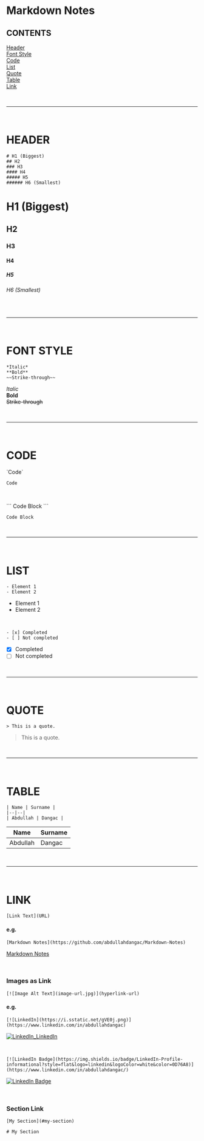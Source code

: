# Markdown Notes

## CONTENTS
[Header](#header)  
[Font Style](#font-style)  
[Code](#code)  
[List](#list)  
[Quote](#quote)  
[Table](#table)  
[Link](#link)  

<br />

---

<br />

# HEADER
```
# H1 (Biggest)
## H2 
### H3 
#### H4 
##### H5 
###### H6 (Smallest)
```
# H1 (Biggest)
## H2 
### H3 
#### H4 
##### H5 
###### H6 (Smallest)

<br />

---

<br />

# FONT STYLE
```
*Italic*
**Bold**
~~Strike-through~~
```
*Italic*  
**Bold**  
~~Strike-through~~

<br />

---

<br />

# CODE
\`Code`

`Code`

<br />

\```
Code Block
\```

```
Code Block
```

<br />

---

<br />

# LIST
```
- Element 1
- Element 2
```

- Element 1
- Element 2

<br />

```
- [x] Completed
- [ ] Not completed
```

- [x] Completed
- [ ] Not completed

<br />

---

<br />

# QUOTE
```
> This is a quote.
```

> This is a quote.

<br />

---

<br />

# TABLE
```
| Name | Surname |
|--|--|
| Abdullah | Dangac |
```
| Name | Surname |
|--|--|
| Abdullah | Dangac |

<br />

---

<br />

# LINK
```
[Link Text](URL)
```

#### e.g.
```
[Markdown Notes](https://github.com/abdullahdangac/Markdown-Notes)
```
[Markdown Notes](https://github.com/abdullahdangac/Markdown-Notes)

<br />

### Images as Link
```
[![Image Alt Text](image-url.jpg)](hyperlink-url)
```

#### e.g.
```
[![LinkedIn](https://i.sstatic.net/gVE0j.png)](https://www.linkedin.com/in/abdullahdangac)
```
[![LinkedIn](https://i.sstatic.net/gVE0j.png)_LinkedIn](https://www.linkedin.com/in/abdullahdangac)

<br />

```
[![LinkedIn Badge](https://img.shields.io/badge/LinkedIn-Profile-informational?style=flat&logo=linkedin&logoColor=white&color=0D76A8)](https://www.linkedin.com/in/abdullahdangac/)
```
[![LinkedIn Badge](https://img.shields.io/badge/LinkedIn-Profile-informational?style=flat&logo=linkedin&logoColor=white&color=0D76A8)](https://www.linkedin.com/in/abdullahdangac/)

<br />

### Section Link
```
[My Section](#my-section)

# My Section
```
